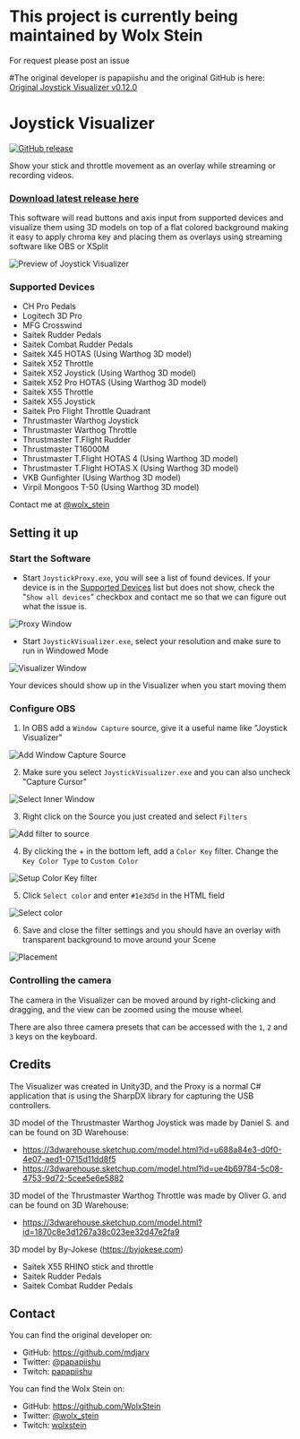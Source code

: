 # This project is currently being maintained by Wolx Stein
For request please post an issue

#The original developer is papapiishu and the original GitHub is here:
[Original Joystick Visualizer v0.12.0](https://github.com/mdjarv/JoystickVisualizer)

# Joystick Visualizer
[![GitHub release](https://img.shields.io/github/release/WolxStein/joystickvisualizer.svg)](https://github.com/WolxStein/JoystickVisualizer/releases/latest)

Show your stick and throttle movement as an overlay while streaming or recording videos.

### **[Download latest release here](https://github.com/WolxStein/JoystickVisualizer/releases/latest)**

This software will read buttons and axis input from supported devices and visualize them using 3D models on top of a flat colored background making it easy to apply chroma key and placing them as overlays using streaming software like OBS or XSplit

![Preview of Joystick Visualizer](https://raw.githubusercontent.com/mdjarv/JoystickVisualizer/master/preview_image.png)

### Supported Devices

* CH Pro Pedals
* Logitech 3D Pro
* MFG Crosswind
* Saitek Rudder Pedals
* Saitek Combat Rudder Pedals
* Saitek X45 HOTAS (Using Warthog 3D model)
* Saitek X52 Throttle
* Saitek X52 Joystick (Using Warthog 3D model)
* Saitek X52 Pro HOTAS (Using Warthog 3D model)
* Saitek X55 Throttle
* Saitek X55 Joystick
* Saitek Pro Flight Throttle Quadrant
* Thrustmaster Warthog Joystick
* Thrustmaster Warthog Throttle
* Thrustmaster T.Flight Rudder
* Thrustmaster T16000M
* Thrustmaster T.Flight HOTAS 4 (Using Warthog 3D model)
* Thrustmaster T.Flight HOTAS X (Using Warthog 3D model)
* VKB Gunfighter (Using Warthog 3D model)
* Virpil Mongoos T-50 (Using Warthog 3D model)

Contact me at [@wolx_stein](https://twitter.com/wolx_stein)

## Setting it up

### Start the Software

* Start `JoystickProxy.exe`, you will see a list of found devices. If your device is in the [Supported Devices](#supported-devices) list but does not show, check the "`Show all devices`" checkbox and contact me so that we can figure out what the issue is.

![Proxy Window](https://raw.githubusercontent.com/WolxStein/JoystickVisualizer/master/proxy_window.png)

* Start `JoystickVisualizer.exe`, select your resolution and make sure to run in Windowed Mode

![Visualizer Window](https://raw.githubusercontent.com/WolxStein/JoystickVisualizer/master/visualizer_window.png)

Your devices should show up in the Visualizer when you start moving them

### Configure OBS

1. In OBS add a `Window Capture` source, give it a useful name like "Joystick Visualizer"

![Add Window Capture Source](https://raw.githubusercontent.com/WolxStein/JoystickVisualizer/master/obs_1_add_window_capture.png)

2. Make sure you select `JoystickVisualizer.exe` and you can also uncheck "Capture Cursor"

![Select Inner Window](https://raw.githubusercontent.com/WolxStein/JoystickVisualizer/master/obs_2_add_window_capture.png)

3. Right click on the Source you just created and select `Filters`

![Add filter to source](https://raw.githubusercontent.com/WolxStein/JoystickVisualizer/master/obs_3_sources.png)

4. By clicking the + in the bottom left, add a `Color Key` filter. Change the `Key Color Type` to `Custom Color`

![Setup Color Key filter](https://raw.githubusercontent.com/WolxStein/JoystickVisualizer/master/obs_4_window_capture_filter.png)

5. Click `Select color` and enter `#1e3d5d` in the HTML field

![Select color](https://raw.githubusercontent.com/WolxStein/JoystickVisualizer/master/obs_5_custom_color.png)

6. Save and close the filter settings and you should have an overlay with transparent background to move around your Scene

![Placement](https://raw.githubusercontent.com/WolxStein/JoystickVisualizer/master/obs_6_placement.png)

### Controlling the camera

The camera in the Visualizer can be moved around by right-clicking and dragging, and the view can be zoomed using the mouse wheel.

There are also three camera presets that can be accessed with the `1`, `2` and `3` keys on the keyboard.

## Credits

The Visualizer was created in Unity3D, and the Proxy is a normal C# application that is using the SharpDX library for capturing the USB controllers.

3D model of the Thrustmaster Warthog Joystick was made by Daniel S. and can be found on 3D Warehouse:

* https://3dwarehouse.sketchup.com/model.html?id=u688a84e3-d0f0-4e07-aed1-0715d11dd8f5
* https://3dwarehouse.sketchup.com/model.html?id=ue4b69784-5c08-4753-9d72-5cee5e6e5882

3D model of the Thrustmaster Warthog Throttle was made by Oliver G. and can be found on 3D Warehouse:

* https://3dwarehouse.sketchup.com/model.html?id=1870c8e3d1267a38c023ee32d47e2fa9

3D model by By-Jokese (https://byjokese.com)

* Saitek X55 RHINO stick and throttle
* Saitek Rudder Pedals
* Saitek Combat Rudder Pedals

## Contact

You can find the original developer on:

* GitHub: https://github.com/mdjarv
* Twitter: [@papapiishu](https://twitter.com/papapiishu "@papapiishu on twitter")
* Twitch: [papapiishu](http://www.twitch.tv/papapiishu "papapiishu on Twitch")
  
You can find the Wolx Stein on:
* GitHub: https://github.com/WolxStein
* Twitter: [@wolx_stein](https://twitter.com/wolx_stein)
* Twitch: [wolxstein](https://www.twitch.tv/wolxstein "wolxstein on Twitch")
